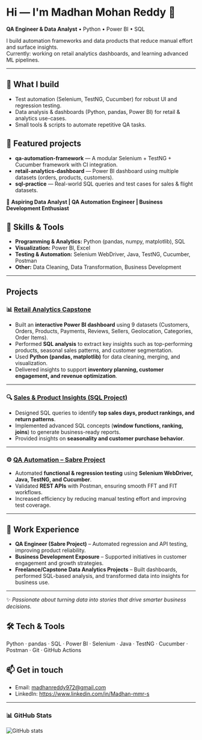 
# Hi — I'm Madhan Mohan Reddy 👋

**QA Engineer & Data Analyst** • Python • Power BI • SQL

I build automation frameworks and data products that reduce manual effort and surface insights.  
Currently: working on retail analytics dashboards, and learning advanced ML pipelines.

---

## 🔭 What I build
- Test automation (Selenium, TestNG, Cucumber) for robust UI and regression testing.
- Data analysis & dashboards (Python, pandas, Power BI) for retail & analytics use-cases.
- Small tools & scripts to automate repetitive QA tasks.

## 🚀 Featured projects
- **qa-automation-framework** — A modular Selenium + TestNG + Cucumber framework with CI integration.  
- **retail-analytics-dashboard** — Power BI dashboard using multiple datasets (orders, products, customers).  
- **sql-practice** — Real-world SQL queries and test cases for sales & flight datasets.


 

🎯 **Aspiring Data Analyst | QA Automation Engineer | Business Development Enthusiast**  



## 🔹 Skills & Tools  
- **Programming & Analytics:** Python (pandas, numpy, matplotlib), SQL  
- **Visualization:** Power BI, Excel  
- **Testing & Automation:** Selenium WebDriver, Java, TestNG, Cucumber, Postman  
- **Other:** Data Cleaning, Data Transformation, Business Development  

---

##  Projects  

### 📊 [Retail Analytics Capstone](https://github.com/<madhan972>/my-retail-analytics)  
- Built an **interactive Power BI dashboard** using 9 datasets (Customers, Orders, Products, Payments, Reviews, Sellers, Geolocation, Categories, Order Items).  
- Performed **SQL analysis** to extract key insights such as top-performing products, seasonal sales patterns, and customer segmentation.  
- Used **Python (pandas, matplotlib)** for data cleaning, merging, and visualization.  
- Delivered insights to support **inventory planning, customer engagement, and revenue optimization**.  

---

### 🔍 [Sales & Product Insights (SQL Project)](https://github.com/<madhan972>/sales-insights-sql)  
- Designed SQL queries to identify **top sales days, product rankings, and return patterns**.  
- Implemented advanced SQL concepts (**window functions, ranking, joins**) to generate business-ready reports.  
- Provided insights on **seasonality and customer purchase behavior**.  

---

### ⚙️ [QA Automation – Sabre Project](https://github.com/<madhan972>/qa-automation-sabre)  
- Automated **functional & regression testing** using **Selenium WebDriver, Java, TestNG, and Cucumber**.  
- Validated **REST APIs** with Postman, ensuring smooth FFT and FIT workflows.  
- Increased efficiency by reducing manual testing effort and improving test coverage.  

---

## 🔹 Work Experience  
- **QA Engineer (Sabre Project)** – Automated regression and API testing, improving product reliability.  
- **Business Development Exposure** – Supported initiatives in customer engagement and growth strategies.  
- **Freelance/Capstone Data Analytics Projects** – Built dashboards, performed SQL-based analysis, and transformed data into insights for business use.  

---


✨ *Passionate about turning data into stories that drive smarter business decisions.*  



## 🛠️ Tech & Tools
Python · pandas · SQL · Power BI · Selenium · Java · TestNG · Cucumber · Postman · Git · GitHub Actions

## 📫 Get in touch
- Email: madhanreddy972@gmail.com  
- LinkedIn: https://www.linkedin.com/in/Madhan-mmr-s

---

### 📊 GitHub Stats

![GitHub stats](https://github-readme-stats.vercel.app/api?username=madhan972&show_icons=true&theme=default)
